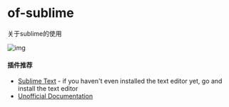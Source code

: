 # of-sublime

关于sublime的使用

![img](https://github.com/elegantspirit/of-sublime/blob/master/sublime.jpg)

#### 插件推荐

- [Sublime Text](http://www.sublimetext.com/) - if you haven't even installed the text editor yet, go and install the text editor
- [Unofficial Documentation](http://docs.sublimetext.info/en/latest/index.html)
